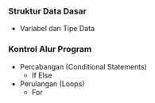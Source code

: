 <h3>Struktur Data Dasar</h3>
<ul>
  <li>Variabel dan Tipe Data</li>
</ul>

<h3>Kontrol Alur Program</h3>
<ul>
  <li>Percabangan (Conditional Statements)
    <ul>
      <li>If Else</li>
    </ul>
  </li>
  <li>Perulangan (Loops)
   <ul>
     <li>For</li>
   </ul>
  </li>
</ul>
